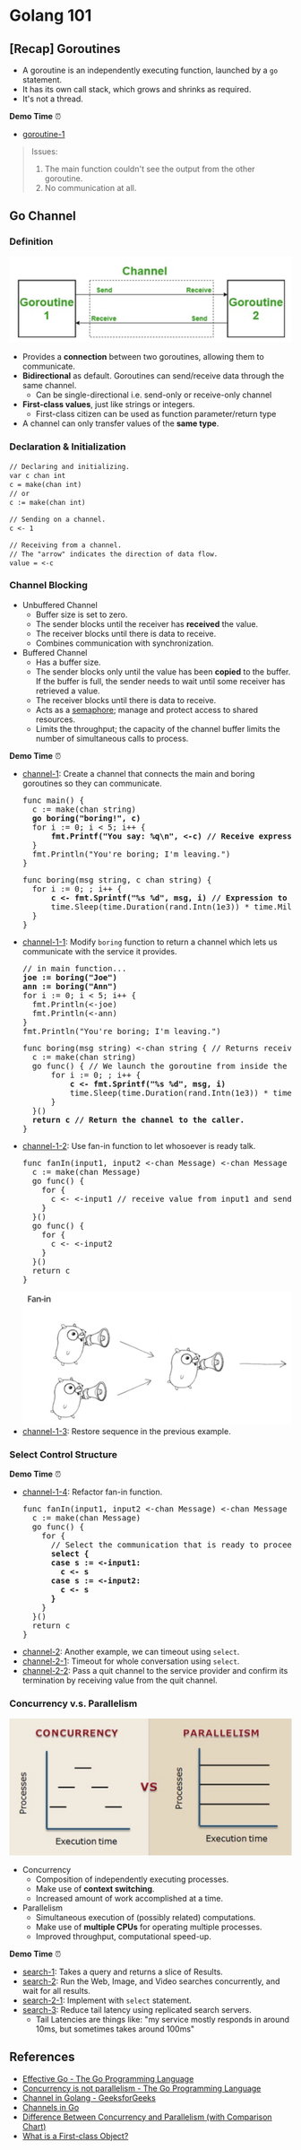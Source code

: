 # Golang 101

## [Recap] Goroutines

- A goroutine is an independently executing function, launched by a `go` statement.
- It has its own call stack, which grows and shrinks as required.
- It's not a thread.

**Demo Time** :alarm_clock:

- [goroutine-1](https://github.com/wendyleeyuhuei/golang-101/tree/main/goroutine-1)

> Issues:
> 1. The main function couldn't see the output from the other goroutine.
> 2. No communication at all.

## Go Channel

### Definition

![go channel](./img/go-channel.png)

- Provides a **connection** between two goroutines, allowing them to communicate. 
- **Bidirectional** as default. Goroutines can send/receive data through the same channel. 
  - Can be single-directional i.e. send-only or receive-only channel 
- **First-class values**, just like strings or integers. 
  - First-class citizen can be used as function parameter/return type
- A channel can only transfer values of the **same type**.

### Declaration & Initialization

```
// Declaring and initializing.
var c chan int
c = make(chan int)
// or
c := make(chan int)
```

```
// Sending on a channel.
c <- 1
```

```
// Receiving from a channel.
// The "arrow" indicates the direction of data flow.
value = <-c
```

### Channel Blocking

- Unbuffered Channel
  - Buffer size is set to zero.
  - The sender blocks until the receiver has **received** the value.
  - The receiver blocks until there is data to receive.
  - Combines communication with synchronization.
- Buffered Channel
  - Has a buffer size.
  - The sender blocks only until the value has been **copied** to the buffer. If the buffer is full, the sender needs to wait until some receiver has retrieved a value.
  - The receiver blocks until there is data to receive.
  - Acts as a [semaphore](https://www.keil.com/pack/doc/CMSIS/RTOS/html/group__CMSIS__RTOS__SemaphoreMgmt.html#details); manage and protect access to shared resources.
  - Limits the throughput; the capacity of the channel buffer limits the number of simultaneous calls to process.

**Demo Time** :alarm_clock:

- [channel-1](https://github.com/wendyleeyuhuei/golang-101/tree/main/channel-1): Create a channel that connects the main and boring goroutines so they can communicate.
  <pre>
  func main() {
    c := make(chan string)
    <b>go boring("boring!", c)</b>
    for i := 0; i < 5; i++ {
        <b>fmt.Printf("You say: %q\n", <-c) // Receive expression is just a value.</b>
    }
    fmt.Println("You're boring; I'm leaving.")
  }
  </pre>
  <pre>
  func boring(msg string, c chan string) {
    for i := 0; ; i++ {
        <b>c <- fmt.Sprintf("%s %d", msg, i) // Expression to be sent can be any suitable value.</b>
        time.Sleep(time.Duration(rand.Intn(1e3)) * time.Millisecond)
    }
  }
  </pre>
- [channel-1-1](https://github.com/wendyleeyuhuei/golang-101/tree/main/channel-1-1): Modify `boring` function to return a channel which lets us communicate with the service it provides.
  <pre>
  // in main function...
  <b>joe := boring("Joe")
  ann := boring("Ann")</b>
  for i := 0; i < 5; i++ {
    fmt.Println(<-joe)
    fmt.Println(<-ann)
  }
  fmt.Println("You're boring; I'm leaving.")
  </pre>
  <pre>
  func boring(msg string) <-chan string { // Returns receive-only channel of strings.
    c := make(chan string)
    go func() { // We launch the goroutine from inside the function.
        for i := 0; ; i++ {
            <b>c <- fmt.Sprintf("%s %d", msg, i)</b>
            time.Sleep(time.Duration(rand.Intn(1e3)) * time.Millisecond)
        }
    }()
    <b>return c // Return the channel to the caller.</b>
  }
  </pre>
- [channel-1-2](https://github.com/wendyleeyuhuei/golang-101/tree/main/channel-1-2): Use fan-in function to let whosoever is ready talk.
  <pre>
  func fanIn(input1, input2 <-chan Message) <-chan Message {
    c := make(chan Message)
    go func() {
      for {
        c <- <-input1 // receive value from input1 and send value to c
      }
    }()
    go func() {
      for {
        c <- <-input2
      }
    }()
    return c
  }
  </pre>
  ![fan-in function](./img/fan-in-function.png)
- [channel-1-3](https://github.com/wendyleeyuhuei/golang-101/tree/main/channel-1-3): Restore sequence in the previous example.

### Select Control Structure

**Demo Time** :alarm_clock:

- [channel-1-4](https://github.com/wendyleeyuhuei/golang-101/tree/main/channel-1-4): Refactor fan-in function.
  <pre>
  func fanIn(input1, input2 <-chan Message) <-chan Message {
    c := make(chan Message)
    go func() {
      for {
        // Select the communication that is ready to proceed
        <b>select {
        case s := <-input1:
          c <- s
        case s := <-input2:
          c <- s
        }</b>
      }
    }()
    return c
  }
  </pre>
- [channel-2](https://github.com/wendyleeyuhuei/golang-101/tree/main/channel-2): Another example, we can timeout using `select`.
- [channel-2-1](https://github.com/wendyleeyuhuei/golang-101/tree/main/channel-2-1): Timeout for whole conversation using `select`.
- [channel-2-2](https://github.com/wendyleeyuhuei/golang-101/tree/main/channel-2-2): Pass a quit channel to the service provider and confirm its termination by receiving value from the quit channel.

### Concurrency v.s. Parallelism

![Concurrency v.s. Parallelism](./img/concurrency-vs-parallelism.png)

- Concurrency
  - Composition of independently executing processes.
  - Make use of **context switching**.
  - Increased amount of work accomplished at a time.
- Parallelism
  - Simultaneous execution of (possibly related) computations.
  - Make use of **multiple CPUs** for operating multiple processes.
  - Improved throughput, computational speed-up.

**Demo Time** :alarm_clock:

- [search-1](https://github.com/wendyleeyuhuei/golang-101/tree/main/search-1): Takes a query and returns a slice of Results.
- [search-2](https://github.com/wendyleeyuhuei/golang-101/tree/main/search-2): Run the Web, Image, and Video searches concurrently, and wait for all results.
- [search-2-1](https://github.com/wendyleeyuhuei/golang-101/tree/main/search-2-1): Implement with `select` statement.
- [search-3](https://github.com/wendyleeyuhuei/golang-101/tree/main/search-3): Reduce tail latency using replicated search servers.
  - Tail Latencies are things like: "my service mostly responds in around 10ms, but sometimes takes around 100ms"

## References

- [Effective Go - The Go Programming Language](https://go.dev/doc/effective_go#channels)
- [Concurrency is not parallelism - The Go Programming Language](https://go.dev/blog/waza-talk)
- [Channel in Golang - GeeksforGeeks](https://www.geeksforgeeks.org/channel-in-golang/)
- [Channels in Go](https://go101.org/article/channel.html)
- [Difference Between Concurrency and Parallelism (with Comparison Chart)](https://techdifferences.com/difference-between-concurrency-and-parallelism.html)
- [What is a First-class Object?](https://www.computerhope.com/jargon/f/firstclass-object.htm)
